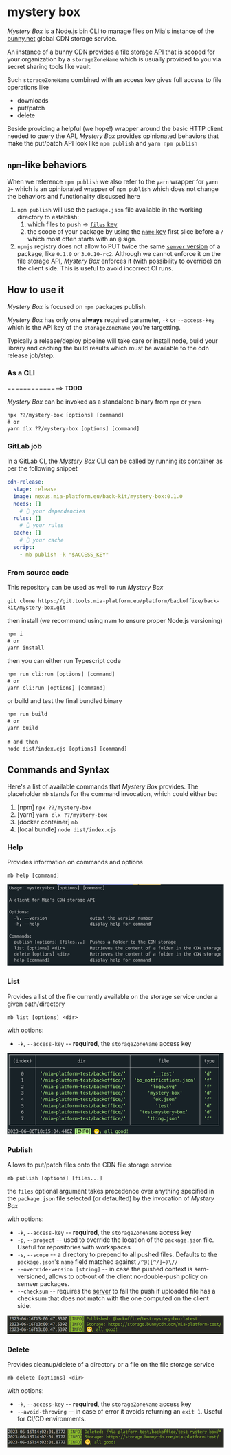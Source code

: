 # mystery box

_Mystery Box_ is a Node.js bin CLI to manage files on Mia's instance of the [bunny.net](https://bunny.net) global CDN
storage service.

An instance of a bunny CDN provides a [file storage API](https://docs.bunny.net/reference/storage-api)
that is scoped for your organization by a `storageZoneName` which is usually provided to you via secret
sharing tools like vault.

Such `storageZoneName` combined with an access key gives full access to file operations like

- downloads
- put/patch
- delete

Beside providing a helpful (we hope!) wrapper around the basic HTTP client needed to query the API, _Mystery Box_
provides opinionated behaviors that make the put/patch API look like `npm publish` and `yarn npm publish`

## `npm`-like behaviors

When we reference `npm publish` we also refer to the `yarn` wrapper for `yarn 2+` which is an opinionated wrapper
of `npm publish` which does not change the behaviors and functionality discussed here

1. `npm publish` will use the `package.json` file available in the working directory to establish:
   1. which files to push -> [`files` key](https://docs.npmjs.com/cli/v9/configuring-npm/package-json#files)
   2. the scope of your package by using the [`name` key](https://docs.npmjs.com/cli/v9/configuring-npm/package-json#name) first slice before a `/` which most often starts with an `@` sign.
2. `npmjs` registry does not allow to PUT twice the same [`semver` version](https://semver.org/spec/v2.0.0.html) of a package, like `0.1.0` or `3.0.10-rc2`. Although we cannot enforce it on the file storage API, _Mystery Box_ enforces it (with possibility to override) on the client side. This is useful to avoid incorrect CI runs.

## How to use it

_Mystery Box_ is focused on `npm` packages publish.

_Mystery Box_ has only one **always** required parameter, `-k` or `--access-key` which is the API key of
the `storageZoneName` you're targetting.

Typically a release/deploy pipeline will take care or install node, build your library and caching the build
results which must be available to the cdn release job/step.

### As a CLI

==============> **TODO**

_Mystery Box_ can be invoked as a standalone binary from `npm` or `yarn`

```shell
npx ??/mystery-box [options] [command]
# or
yarn dlx ??/mystery-box [options] [command]
```

### GitLab job

In a GitLab CI, the _Mystery Box_ CLI can be called by running its container as per the following snippet

```yaml
cdn-release:
  stage: release
  image: nexus.mia-platform.eu/back-kit/mystery-box:0.1.0
  needs: []
    # 👆 your dependencies
  rules: []
    # 👆 your rules
  cache: []
    # 👆 your cache
  script:
    - mb publish -k "$ACCESS_KEY"
```

### From source code

This repository can be used as well to run _Mystery Box_

```shell
git clone https://git.tools.mia-platform.eu/platform/backoffice/back-kit/mystery-box.git
```

then install (we recommend using nvm to ensure proper Node.js versioning)

```shell
npm i
# or
yarn install
```

then you can either run Typescript code

```shell
npm run cli:run [options] [command]
# or
yarn cli:run [options] [command]
```

or build and test the final bundled binary

```shell
npm run build
# or
yarn build

# and then
node dist/index.cjs [options] [command]
```

## Commands and Syntax

Here's a list of available commands that _Mystery Box_ provides. The
placeholder `mb` stands for the command invocation, which could either be:

1. [npm] `npx ??/mystery-box`
2. [yarn] `yarn dlx ??/mystery-box`
3. [docker container] `mb`
4. [local bundle] `node dist/index.cjs`

### Help

Provides information on commands and options

```shell
mb help [command]
```

![list](./docs/img/help.png)

### List

Provides a list of the file currently available on the storage service under
a given path/directory

```shell
mb list [options] <dir>
```

with options:

- `-k`, `--access-key` -- **required**, the `storageZoneName` access key

![list](./docs/img/list.png)

### Publish

Allows to put/patch files onto the CDN file storage service

```shell
mb publish [options] [files...]
```

the `files` optional argument takes precedence over anything specified in the `package.json`
file selected (or defaulted) by the invocation of _Mystery Box_

with options:

- `-k`, `--access-key` -- **required**, the `storageZoneName` access key
- `-p`, `--project` -- used to override the location of the `package.json` file. Useful for repositories with workspaces
- `-s`, `--scope` -- a directory to prepend to all pushed files. Defaults to the `package.json`'s `name` field matched against `/^@([^/]+)\//`
- `--override-version [string]` -- in case the pushed context is sem-versioned, allows to opt-out of the client no-double-push policy on semver packages.
- `--checksum` -- requires the [server](https://docs.bunny.net/reference/put_-storagezonename-path-filename) to fail the push if uploaded file has a checksum that does not match with the one computed on the client side.

![list](./docs/img/publish.png)

### Delete

Provides cleanup/delete of a directory or a file on the file storage service

```shell
mb delete [options] <dir>
```

with options:

- `-k`, `--access-key` -- **required**, the `storageZoneName` access key
- `--avoid-throwing` -- in case of error it avoids returning an `exit 1`. Useful for CI/CD environments.

![list](./docs/img/delete.png)
